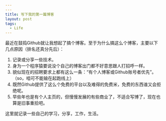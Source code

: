 ```yaml
---
---
title: 写下我的第一篇博客
layout: post
tags:
  - Life
---
```


最近在鼓捣Github就让我想起了搞个博客。至于为什么搞这么个博客，主要以下几点原因（排名还真分先后）：

1. 记录或分享一些技术。
2. 身为一个程序猿要说没个自己的博客出门都不好意思跟人打招呼一样。
3. 貌似现在的招聘要求上都有这么一条：“有个人博客或Github账号者优先”。（so，咱可不能输在起跑线上）
4. 既然Github提供了这么个免费的平台以及难得的免费米，免费的东西谁又会拒绝呢。
5. 早些年也是有个人主页的，但慢慢发展的有些商业了，不适合写博了，现在也算是旧事重拾吧。

<!--more-->

这里就记录一些自己的学习，分享，工作，生活。




